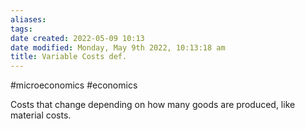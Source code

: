 ```yaml
---
aliases: 
tags: 
date created: 2022-05-09 10:13
date modified: Monday, May 9th 2022, 10:13:18 am
title: Variable Costs def.
---
```


#microeconomics #economics

Costs that change depending on how many goods are produced, like material costs.
